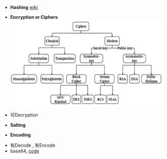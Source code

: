 
- **Hashing** [wiki](https://en.wikipedia.org/wiki/List_of_hash_functions)

- **Encryption or Ciphers**
![](../../img/ciphers.png)
* 可Decryption

- **Salting**

- **Encoding**
* 有Decode , 有Encode 
* base64, [code](../encoding/base64/base64.go)


